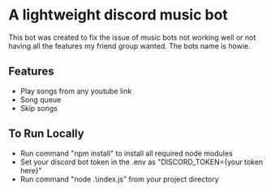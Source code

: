 # A lightweight discord music bot
This bot was created to fix the issue of music bots not working well or not having all the features my friend group wanted. The bots name is howie.

## Features
- Play songs from any youtube link
- Song queue
- Skip songs

## To Run Locally
- Run command "npm install" to install all required node modules
- Set your discord bot token in the .env as "DISCORD_TOKEN={your token here}"
- Run command "node .\index.js" from your project directory
